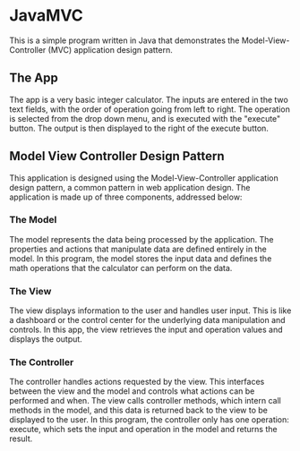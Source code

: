 # JavaMVC

This is a simple program written in Java that demonstrates the Model-View-Controller (MVC) application design pattern.

## The App

The app is a very basic integer calculator. The inputs are entered in the two text fields, with the order of operation going from left to right. The operation is selected from the drop down menu, and is executed with the "execute" button. The output is then displayed to the right of the execute button.

## Model View Controller Design Pattern

This application is designed using the Model-View-Controller application design pattern, a common pattern in web application design. The application is made up of three components, addressed below:

### The Model

The model represents the data being processed by the application. The properties and actions that manipulate data are defined entirely in the model. In this program, the model stores the input data and defines the math operations that the calculator can perform on the data.

### The View

The view displays information to the user and handles user input. This is like a dashboard or the control center for the underlying data manipulation and controls. In this app, the view retrieves the input and operation values and displays the output.

### The Controller

The controller handles actions requested by the view. This interfaces between the view and the model and controls what actions can be performed and when. The view calls controller methods, which intern call methods in the model, and this data is returned back to the view to be displayed to the user. In this program, the controller only has one operation: execute, which sets the input and operation in the model and returns the result.